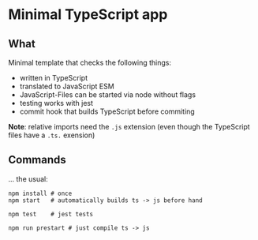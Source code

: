 # Minimal TypeScript app

## What

Minimal template that checks the following things:

- written in TypeScript
- translated to JavaScript ESM
- JavaScript-Files can be started via node without flags
- testing works with jest
- commit hook that builds TypeScript before commiting

**Note**: relative imports need the `.js` extension (even though the TypeScript files have a `.ts.` exension)

## Commands

... the usual:

    npm install # once
    npm start   # automatically builds ts -> js before hand

    npm test    # jest tests

    npm run prestart # just compile ts -> js

